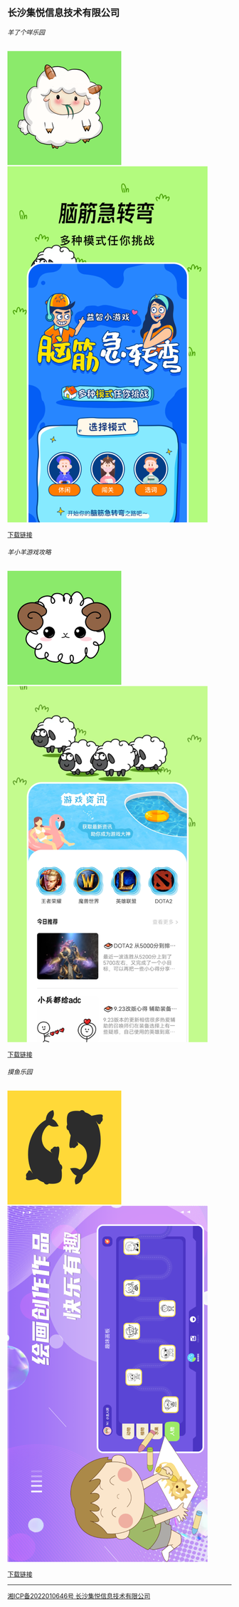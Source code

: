 ## 长沙集悦信息技术有限公司

###### 羊了个咩乐园

![logo](./logo1.png)    
![展示图](v1.png)


> 

[下载链接](https://appgallery.huawei.com/#/app/C106889655)




###### 羊小羊游戏攻略

![logo](./logo2.png)    
![展示图](v2.png)


> 

[下载链接](https://appgallery.huawei.com/#/app/C106889655)


###### 摸鱼乐园

![logo](./logo3.png)    
![展示图](v3.png)


> 

[下载链接](https://appgallery.huawei.com/#/app/C106889655)

----





[湘ICP备2022010646号 长沙集悦信息技术有限公司](http://beian.miit.gov.cn/) 
